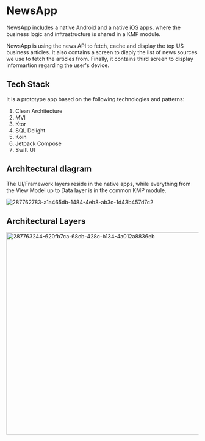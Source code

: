 # NewsApp

NewsApp includes a native Android and a native iOS apps, where the business logic and inftrastructure is shared in a KMP module.

NewsApp is using the news API to fetch, cache and display the top US business articles. It also contains a screen to diaply the list of news sources we use to fetch the articles from.
Finally, it contains third screen to display informartion regarding the user's device.

## Tech Stack
It is a prototype app based on the following technologies and patterns:

1. Clean Architecture
2. MVI
3. Ktor
4. SQL Delight
5. Koin
6. Jetpack Compose
7. Swift UI


## Architectural diagram

The UI/Framework layers reside in the native apps, while everything from the View Model up to Data layer is in the common KMP module.


![287762783-a1a465db-1484-4eb8-ab3c-1d43b457d7c2](https://github.com/user-attachments/assets/b852ae3b-0bd5-49c2-8e62-07cbae45b26e)


## Architectural Layers

<img width="531" alt="287763244-620fb7ca-68cb-428c-b134-4a012a8836eb" src="https://github.com/user-attachments/assets/9cd1216d-c59a-4c58-9fbb-6a6f1d84cceb" />



